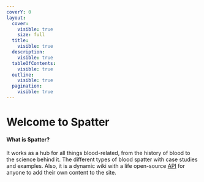 ```yaml
---
coverY: 0
layout:
  cover:
    visible: true
    size: full
  title:
    visible: true
  description:
    visible: true
  tableOfContents:
    visible: true
  outline:
    visible: true
  pagination:
    visible: true
---
```


# Welcome to Spatter

#### What is Spatter?

It works as a hub for all things blood-related, from the history of blood to the science behind it. The different types of blood spatter with case studies and examples. Also, it is a dynamic wiki with a life open-source [API](broken-reference) for anyone to add their own content to the site.



